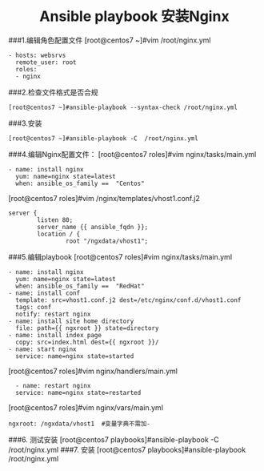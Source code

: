 <center><h1>Ansible playbook 安装Nginx</h1></center>  

###1.编辑角色配置文件
[root@centos7 ~]#vim  /root/nginx.yml   
```
- hosts: websrvs
  remote_user: root
  roles:
  - nginx
```
###2.检查文件格式是否合规
```
[root@centos7 ~]#ansible-playbook --syntax-check /root/nginx.yml 
```
###3.安装
```
[root@centos7 ~]#ansible-playbook -C  /root/nginx.yml 
```
###4.编辑Nginx配置文件：
[root@centos7 roles]#vim  nginx/tasks/main.yml  
```
- name: install nginx
  yum: name=nginx state=latest
  when: ansible_os_family ==  "Centos"
```

[root@centos7 roles]#vim /nginx/templates/vhost1.conf.j2 
```
server {
        listen 80;
        server_name {{ ansible_fqdn }};
        location / {
                root "/ngxdata/vhost1";
```
###5.编辑playbook
[root@centos7 roles]#vim  nginx/tasks/main.yml
```
- name: install nginx
  yum: name=nginx state=latest
  when: ansible_os_family ==  "RedHat"
- name: install conf
  template: src=vhost1.conf.j2 dest=/etc/nginx/conf.d/vhost1.conf
  tags: conf
  notify: restart nginx
- name: install site home directory
  file: path={{ ngxroot }} state=directory
- name: install index page
  copy: src=index.html dest={{ ngxroot }}/
- name: start nginx
  service: name=nginx state=started
```
[root@centos7 roles]#vim nginx/handlers/main.yml
```
  - name: restart nginx
  service: name=nginx state=restarted
```

[root@centos7 roles]#vim nginx/vars/main.yml
```
ngxroot: /ngxdata/vhost1  #变量字典不需加- 
```
###6. 测试安装
[root@centos7 playbooks]#ansible-playbook -C  /root/nginx.yml
###7. 安装
[root@centos7 playbooks]#ansible-playbook   /root/nginx.yml
